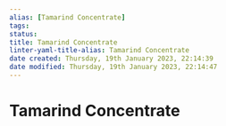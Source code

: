 ```yaml
---
alias: [Tamarind Concentrate]
tags: 
status:
title: Tamarind Concentrate
linter-yaml-title-alias: Tamarind Concentrate
date created: Thursday, 19th January 2023, 22:14:39
date modified: Thursday, 19th January 2023, 22:14:47
---
```


# Tamarind Concentrate